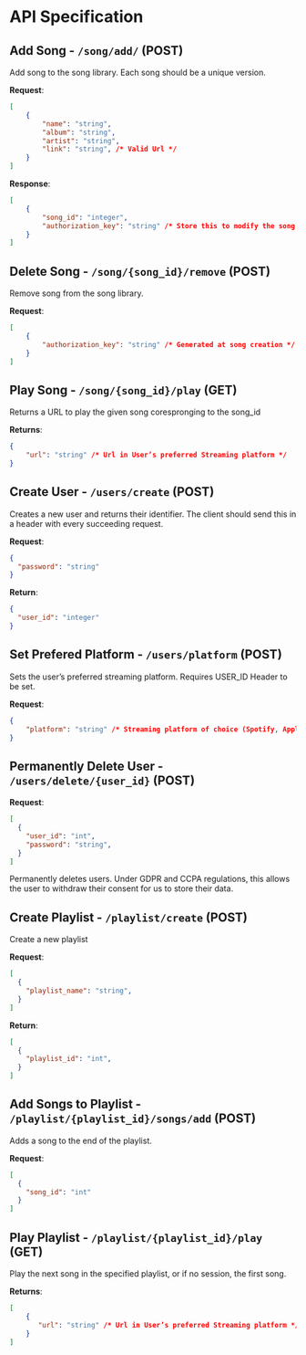 # API Specification
## Add Song - `/song/add/` (POST)

Add song to the song library. Each song should be a unique version.

**Request**:

```json
[
    {
        "name": "string",
        "album": "string",
        "artist": "string",
        "link": "string", /* Valid Url */
    }
]
```

**Response**:

```json
[
    {
        "song_id": "integer",
        "authorization_key": "string" /* Store this to modify the song later */
    }
]
```
## Delete Song - `/song/{song_id}/remove` (POST)

Remove song from the song library.

**Request**:

```json
[
    {
        "authorization_key": "string" /* Generated at song creation */
    }
]
```
## Play Song - `/song/{song_id}/play` (GET)

Returns a URL to play the given song corespronging to the song_id

**Returns**:

```json
{
    "url": "string" /* Url in User’s preferred Streaming platform */
}
``` 

## Create User - `/users/create` (POST)

Creates a new user and returns their identifier. The client should send this in a header with every succeeding request.

**Request**:

```json
{
  "password": "string"
}
```

**Return**:

```json
{
  "user_id": "integer"
}
```


## Set Prefered Platform - `/users/platform` (POST)

Sets the user’s preferred streaming platform. Requires USER_ID Header to be set.

**Request**:

```json
{
    "platform": "string" /* Streaming platform of choice (Spotify, Apple, etc.) */
}
```

## Permanently Delete User - `/users/delete/{user_id}` (POST)
**Request**:

```json
[
  {
    "user_id": "int",
    "password": "string",
  }
]
```

Permanently deletes users. Under GDPR and CCPA regulations, this allows the user to withdraw their consent for us to store their data.

## Create Playlist - `/playlist/create` (POST)

Create a new playlist

**Request**:

```json
[
  {
    "playlist_name": "string",
  }
]
```
**Return**:

```json
[
  {
    "playlist_id": "int",
  }
]
```

## Add Songs to Playlist - `/playlist/{playlist_id}/songs/add` (POST)

Adds a song to the end of the playlist.

**Request**:

```json
[
  {
    "song_id": "int"
  }
]
```


## Play Playlist - `/playlist/{playlist_id}/play` (GET)

Play the next song in the specified playlist, or if no session, the first song.

**Returns**:

```json
[
    {
       "url": "string" /* Url in User’s preferred Streaming platform */
    }
]
```
